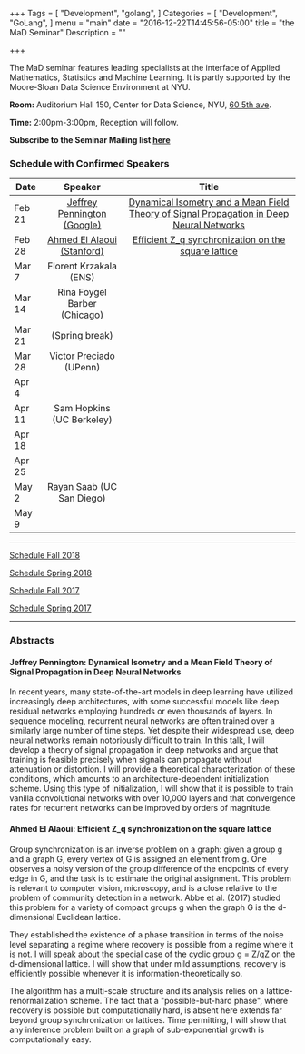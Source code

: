 +++
Tags = [
  "Development",
  "golang",
]
Categories = [
  "Development",
  "GoLang",
]
menu = "main"
date = "2016-12-22T14:45:56-05:00"
title = "the MaD Seminar"
Description = ""

+++

The MaD seminar features leading specialists at the interface
of Applied Mathematics, Statistics and Machine Learning. It is partly supported by the Moore-Sloan Data Science Environment at NYU.

**Room:** Auditorium Hall 150, Center for Data Science, NYU, [60 5th ave](https://www.google.com/maps/place/NYU+Center+for+Data+Science/@40.735016,-73.9969907,17z/data=!3m1!4b1!4m5!3m4!1s0x89c2599787834ad9:0x5dd8af15d9fbc8a3!8m2!3d40.735016!4d-73.994802).

**Time:** 2:00pm-3:00pm, Reception will follow. 

**Subscribe to the Seminar Mailing list [here](http://cims.nyu.edu/mailman/listinfo/mad)**


### Schedule with Confirmed Speakers

| Date        | Speaker       | Title |
| ----------- |:-------------:|:-----------:| 
| Feb 21 | [Jeffrey Pennington (Google)](https://scholar.google.com/citations?user=cn_FoswAAAAJ&hl=en)  | [Dynamical Isometry and a Mean Field Theory of Signal Propagation in Deep Neural Networks](#jeffrey) | 
| Feb 28 | [Ahmed El Alaoui (Stanford)](https://web.stanford.edu/~elalaoui/) | [Efficient Z_q synchronization on the square lattice](#ahmed)  |
| Mar 7 |  Florent Krzakala (ENS) |    |
| Mar 14 | Rina Foygel Barber (Chicago) |    |
| Mar 21 | (Spring break)  |
| Mar 28  |  Victor Preciado (UPenn)|  |
| Apr 4 |  |   |
| Apr 11 |  Sam Hopkins (UC Berkeley) | |
| Apr 18 | |  |
| Apr 25 | |  |
| May 2 | Rayan Saab (UC San Diego) |   |
| May 9 |    |  |

---

[Schedule Fall 2018](https://mathsanddatanyu.github.io/website/seminar_fall2018/)

[Schedule Spring 2018](https://mathsanddatanyu.github.io/website/seminar_spring2018/)

[Schedule Fall 2017](https://mathsanddatanyu.github.io/website/seminar_fall2017/)

[Schedule Spring 2017](https://mathsanddatanyu.github.io/website/seminar_spring2017/)

---
### Abstracts 

#### <a name="jeffrey"></a> Jeffrey Pennington: Dynamical Isometry and a Mean Field Theory of Signal Propagation in Deep Neural Networks

In recent years, many state-of-the-art models in deep learning have utilized increasingly deep architectures, with some successful models like deep residual networks employing hundreds or even thousands of layers. In sequence modeling, recurrent neural networks are often trained over a similarly large number of time steps. Yet despite their widespread use, deep neural networks remain notoriously difficult to train. In this talk, I will develop a theory of signal propagation in deep networks and argue that training is feasible precisely when signals can propagate without attenuation or distortion. I will provide a theoretical characterization of these conditions, which amounts to an architecture-dependent initialization scheme. Using this type of initialization, I will show that it is possible to train vanilla convolutional networks with over 10,000 layers and that convergence rates for recurrent networks can be improved by orders of magnitude.

#### <a name="ahmed"></a> Ahmed El Alaoui: Efficient Z_q synchronization on the square lattice

Group synchronization is an inverse problem on a graph: given a group g and a graph G, every vertex of G is assigned an element from g. One observes a noisy version of the group difference of the endpoints of every edge in G, and the task is to estimate the original assignment. This problem is relevant to computer vision, microscopy, and is a close relative to the problem of community detection in a network. Abbe et al. (2017) studied this problem for a variety of compact groups g when the graph G is the d-dimensional Euclidean lattice.

They established the existence of a phase transition in terms of the noise level separating a regime where recovery is possible from a regime where it is not. I will speak about the special case of the cyclic group g = Z/qZ on the d-dimensional lattice. I will show that under mild assumptions, recovery is efficiently possible whenever it is information-theoretically so. 

The algorithm has a multi-scale structure and its analysis relies on a lattice-renormalization scheme. The fact that a "possible-but-hard phase", where recovery is possible but computationally hard, is absent here extends far beyond group synchronization or lattices. Time permitting, I will show that any inference problem built on a graph of sub-exponential growth is computationally easy.


